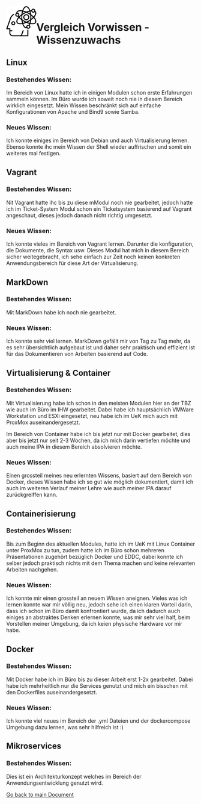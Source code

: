 <img align="left" width="80" height="80" src="./img/../../img/knowledge-logo.png" alt="Wissen">

# Vergleich Vorwissen - Wissenzuwachs
## Linux
### Bestehendes Wissen: 
Im Bereich von Linux hatte ich in einigen Modulen schon erste Erfahrungen sammeln können. Im Büro wurde ich soweit noch nie in diesem Bereich wirklich eingesetzt. Mein Wissen beschränkt sich auf einfache Konfigurationen von Apache und Bind9 sowie Samba.

### Neues Wissen:
Ich konnte einiges im Bereich von Debian und auch Virtualisierung lernen. Ebenso konnte ihc mein Wissen der Shell wieder auffrischen und somit ein weiteres mal festigen.

## Vagrant
### Bestehendes Wissen:
Nit Vagrant hatte ihc bis zu diese mModul noch nie gearbeitet, jedoch hatte ich im Ticket-System Modul schon ein Ticketsystem basierend auf Vagrant angeschaut, dieses jedoch danach nicht richtig umgesetzt.

### Neues Wissen:
Ich konnte vieles im Bereich von Vagrant lernen. Darunter die konfiguration, die Dokumente, die Syntax usw. Dieses Modul hat mich in diesem Bereich sicher weitegebracht, ich sehe einfach zur Zeit noch keinen konkreten Anwendungsbereich für diese Art der Virtualisierung.

## MarkDown
### Bestehendes Wissen:
Mit MarkDown habe ich noch nie gearbeitet.

### Neues Wissen:
Ich konnte sehr viel lernen. MarkDown gefällt mir von Tag zu Tag mehr, da es sehr übersichtlich aufgebaut ist und daher sehr praktisch und effizient ist für das Dokumentieren von Arbeiten basierend auf Code.

## Virtualisierung & Container
### Bestehendes Wissen:
Mit Virtualisierung habe ich schon in den meisten Modulen hier an der TBZ wie auch im Büro im IHW gearbeitet. Dabei habe ich hauptsächlich VMWare Workstation und ESXi eingesetzt, neu habe ich im UeK mich auch mit ProxMox auseinandergesetzt.

Im Bereich von Container habe ich bis jetzt nur mit Docker gearbeitet, dies aber bis jetzt nur seit 2-3 Wochen, da ich mich darin vertiefen möchte und auch meine IPA in diesem Bereich absolvieren möchte.

### Neues Wissen:
Einen grossteil meines neu erlernten Wissens, basiert auf dem Bereich von Docker, dieses Wissen habe ich so gut wie möglich dokumentiert, damit ich auch im weiteren Verlauf meiner Lehre wie auch meiner IPA darauf zurückgreiffen kann.

## Containerisierung
### Bestehendes Wissen:
Bis zum Beginn des aktuellen Modules, hatte ich im UeK mit Linux Container unter ProxMox zu tun, zudem hatte ich im Büro schon mehreren Präsentationen zugehört bezüglich Docker und EDDC, dabei konnte ich selber jedoch praktisch nichts mit dem Thema machen und keine relevanten Arbeiten nachgehen.

### Neues Wissen:
Ich konnte mir einen grossteil an neuem Wissen aneignen. Vieles was ich lernen konnte war mir völlig neu, jedoch sehe ich einen klaren Vorteil darin, dass ich schon im Büro damit konfrontiert wurde, da ich dadurch auch einiges an abstraktes Denken erlernen konnte, was mir sehr viel half, beim Vorstellen meiner Umgebung, da ich keien physische Hardware vor mir habe.

## Docker
### Bestehendes Wissen:
Mit Docker habe ich im Büro bis zu dieser Arbeit erst 1-2x gearbeitet. Dabei habe ich mehrheitlich nur die Services genutzt und mich ein bisschen mit den Dockerfiles auseinandergesetzt.

### Neues Wissen:
Ich konnte viel neues im Bereich der .yml Dateien und der dockercompose Umgebung dazu lernen, was sehr hilfreich ist :)

## Mikroservices
### Bestehendes Wissen:
Dies ist ein Architekturkonzept welches im Bereich der Anwendungsentwicklung genutzt wird. 

[Go back to main Document](https://github.com/Daddey69/Modul_300/blob/master/README.md)